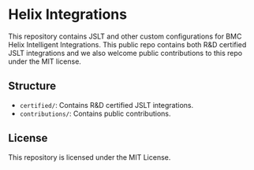 # Helix Integrations

This repository contains JSLT and other custom configurations for BMC Helix Intelligent Integrations. This public repo contains both R&D certified JSLT integrations and we also welcome public contributions to this repo under the MIT license.

## Structure

- `certified/`: Contains R&D certified JSLT integrations.
- `contributions/`: Contains public contributions.

## License

This repository is licensed under the MIT License.
